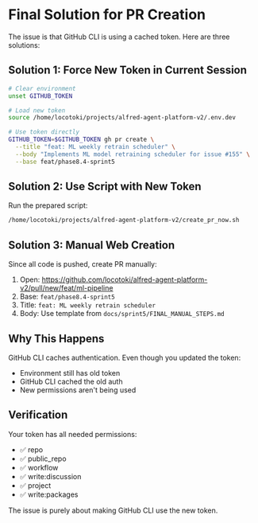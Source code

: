 # Final Solution for PR Creation

The issue is that GitHub CLI is using a cached token. Here are three solutions:

## Solution 1: Force New Token in Current Session

```bash
# Clear environment
unset GITHUB_TOKEN

# Load new token
source /home/locotoki/projects/alfred-agent-platform-v2/.env.dev

# Use token directly
GITHUB_TOKEN=$GITHUB_TOKEN gh pr create \
  --title "feat: ML weekly retrain scheduler" \
  --body "Implements ML model retraining scheduler for issue #155" \
  --base feat/phase8.4-sprint5
```

## Solution 2: Use Script with New Token

Run the prepared script:
```bash
/home/locotoki/projects/alfred-agent-platform-v2/create_pr_now.sh
```

## Solution 3: Manual Web Creation

Since all code is pushed, create PR manually:

1. Open: https://github.com/locotoki/alfred-agent-platform-v2/pull/new/feat/ml-pipeline
2. Base: `feat/phase8.4-sprint5`
3. Title: `feat: ML weekly retrain scheduler`
4. Body: Use template from `docs/sprint5/FINAL_MANUAL_STEPS.md`

## Why This Happens

GitHub CLI caches authentication. Even though you updated the token:
- Environment still has old token
- GitHub CLI cached the old auth
- New permissions aren't being used

## Verification

Your token has all needed permissions:
- ✅ repo
- ✅ public_repo
- ✅ workflow
- ✅ write:discussion
- ✅ project
- ✅ write:packages

The issue is purely about making GitHub CLI use the new token.
